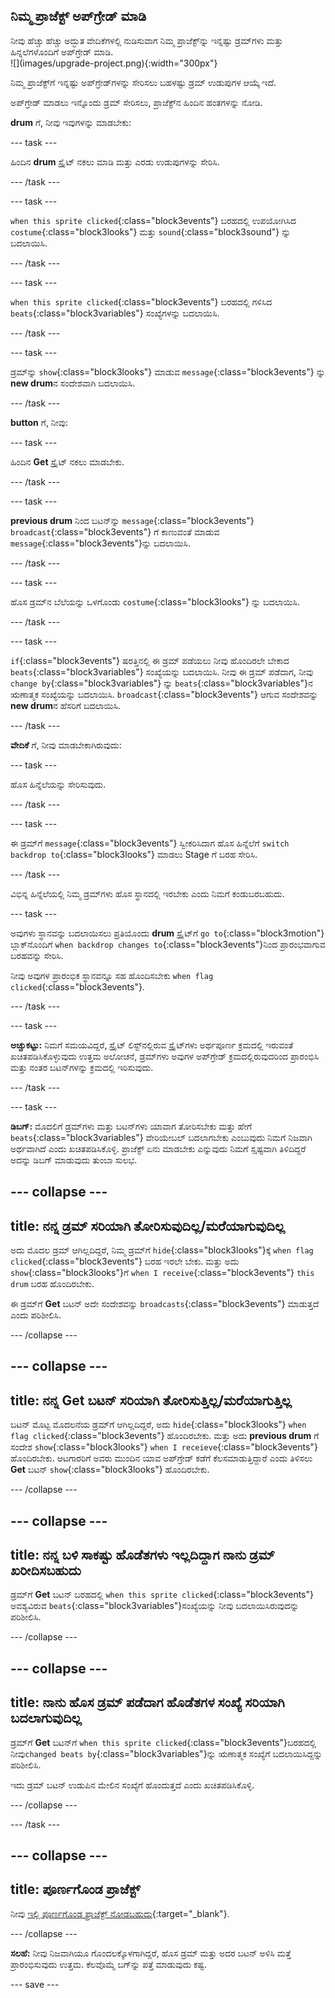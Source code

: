 ## ನಿಮ್ಮ ಪ್ರಾಜೆಕ್ಟ್‌ ಅಪ್‌ಗ್ರೇಡ್‌ ಮಾಡಿ

<div style="display: flex; flex-wrap: wrap">
<div style="flex-basis: 200px; flex-grow: 1; margin-right: 15px;">
ನೀವು ಹೆಚ್ಚು ಹೆಚ್ಚು ಅದ್ಭುತ ವೇದಿಕೆಗಳಲ್ಲಿ ನುಡಿಸುವಾಗ ನಿಮ್ಮ ಪ್ರಾಜೆಕ್ಟ್‌ನ್ನು ಇನ್ನಷ್ಟು ಡ್ರಮ್‌ಗಳು ಮತ್ತು ಹಿನ್ನಲೆಗಳೊಂದಿಗೆ ಅಪ್‌ಗ್ರೇಡ್‌ ಮಾಡಿ. 
</div>
<div>
![](images/upgrade-project.png){:width="300px"}
</div>
</div>

ನಿಮ್ಮ ಪ್ರಾಜೆಕ್ಟ್‌ಗೆ ಇನ್ನಷ್ಟು ಅಪ್‌ಗ್ರೇಡ್‌ಗಳನ್ನು ಸೇರಿಸಲು ಬಹಳಷ್ಟು ಡ್ರಮ್‌ ಉಡುಪುಗಳ ಆಯ್ಕೆ ಇದೆ.

ಅಪ್‌ಗ್ರೇಡ್‌ ಮಾಡಲು ಇನ್ನೊಂದು ಡ್ರಮ್‌ ಸೇರಿಸಲು, ಪ್ರಾಜೆಕ್ಟ್‌ನ ಹಿಂದಿನ ಹಂತಗಳನ್ನು ನೋಡಿ.

**drum** ಗೆ, ನೀವು ಇವುಗಳನ್ನು ಮಾಡಬೇಕು:

--- task ---

ಹಿಂದಿನ **drum** ಸ್ಪ್ರೈಟ್‌ ನಕಲು ಮಾಡಿ ಮತ್ತು ಎರಡು ಉಡುಪುಗಳನ್ನು ಸೇರಿಸಿ.

--- /task ---

--- task ---

`when this sprite clicked`{:class="block3events"} ಬರಹದಲ್ಲಿ ಉಪಯೋಗಿಸಿದ `costume`{:class="block3looks"} ಮತ್ತು `sound`{:class="block3sound"} ನ್ನು ಬದಲಾಯಿಸಿ.

--- /task ---

--- task ---

`when this sprite clicked`{:class="block3events"} ಬರಹದಲ್ಲಿ ಗಳಿಸಿದ `beats`{:class="block3variables"} ಸಂಖ್ಯೆಗಳನ್ನು ಬದಲಾಯಿಸಿ.

--- /task ---

--- task ---

ಡ್ರಮ್‌ನ್ನು `show`{:class="block3looks"} ಮಾಡುವ `message`{:class="block3events"} ನ್ನು **new drum**ನ ಸಂದೇಶವಾಗಿ ಬದಲಾಯಿಸಿ.

--- /task ---

**button** ಗೆ, ನೀವು:

--- task ---

ಹಿಂದಿನ **Get** ಸ್ಪ್ರೈಟ್‌ ನಕಲು ಮಾಡಬೇಕು.

--- /task ---

--- task ---

**previous drum** ನಿಂದ ಬಟನ್‌ನ್ನು `message`{:class="block3events"} `broadcast`{:class="block3events"} ಗೆ ಕಾಣುವಂತೆ ಮಾಡುವ `message`{:class="block3events"}ನ್ನು ಬದಲಾಯಿಸಿ.

--- /task ---

--- task ---

ಹೊಸ ಡ್ರಮ್‌ನ ಬೆಲೆಯನ್ನು ಒಳಗೊಂಡು `costume`{:class="block3looks"} ನ್ನು ಬದಲಾಯಿಸಿ.

--- /task ---

--- task ---

`if`{:class="block3events"} ಷರತ್ತಿನಲ್ಲಿ ಈ ಡ್ರಮ್‌ ಪಡೆಯಲು ನೀವು ಹೊಂದಿರಲೇ ಬೇಕಾದ `beats`{:class="block3variables"} ಸಂಖ್ಯೆಯನ್ನು ಬದಲಾಯಿಸಿ. ನೀವು ಈ ಡ್ರಮ್‌ ಪಡೆದಾಗ, ನೀವು `change by`{:class="block3variables"} ನ್ನು `beats`{:class="block3variables"}ನ ಋಣಾತ್ಮಕ ಸಂಖ್ಯೆಯನ್ನು ಬದಲಾಯಿಸಿ. `broadcast`{:class="block3events"} ಆಗುವ ಸಂದೇಶವನ್ನು **new drum**ನ ಹೆಸರಿಗೆ ಬದಲಾಯಿಸಿ.

--- /task ---

**ವೇದಿಕೆ** ಗೆ, ನೀವು ಮಾಡಬೇಕಾಗಿರುವುದು:

--- task ---

ಹೊಸ ಹಿನ್ನೆಲೆಯನ್ನು ಸೇರಿಸುವುದು.

--- /task ---

--- task ---

ಈ ಡ್ರಮ್‌ಗೆ `message`{:class="block3events"} ಸ್ವೀಕರಿಸಿದಾಗ ಹೊಸ ಹಿನ್ನೆಲೆಗೆ `switch backdrop to`{:class="block3looks"} ಮಾಡಲು Stage ಗೆ ಬರಹ ಸೇರಿಸಿ.

--- /task ---

ವಿಭಿನ್ನ ಹಿನ್ನೆಲೆಯಲ್ಲಿ ನಿಮ್ಮ ಡ್ರಮ್‌ಗಳು ಹೊಸ ಸ್ಥಾನದಲ್ಲಿ ಇರಬೇಕು ಎಂದು ನಿಮಗೆ ಕಂಡುಬರಬಹುದು.

--- task ---

ಅವುಗಳು ಸ್ಥಾನವನ್ನು ಬದಲಾಯಿಸಲು ಪ್ರತಿಯೊಂದು **drum** ಸ್ಪ್ರೈಟ್‌ಗೆ `go to`{:class="block3motion"} ಬ್ಲಾಕ್‌ನೊಂದಿಗೆ `when backdrop changes to`{:class="block3events"}ನಿಂದ ಪ್ರಾರಂಭವಾಗುವ ಬರಹವನ್ನು ಸೇರಿಸಿ.

ನೀವು ಅವುಗಳ ಪ್ರಾರಂಭಿಕ ಸ್ಥಾನವನ್ನೂ ಸಹ ಹೊಂದಿಸಬೇಕು `when flag clicked`{:class="block3events"}.

--- /task ---

--- task ---

**ಅಚ್ಚುಕಟ್ಟು:** ನಿಮಗೆ ಸಮಯವಿದ್ದರೆ, ಸ್ಪ್ರೈಟ್‌ ಲಿಸ್ಟ್‌ನಲ್ಲಿರುವ ಸ್ಪ್ರೈಟ್‌ಗಳು ಅರ್ಥಪೂರ್ಣ ಕ್ರಮದಲ್ಲಿ ಇರುವಂತೆ ಖಚಿತಪಡಿಸಿಕೊಳ್ಳುವುದು ಉತ್ತಮ ಅಲೋಚನೆ, ಡ್ರಮ್‌ಗಳು ಅವುಗಳ ಅಪ್‌ಗ್ರೇಡ್‌ ಕ್ರಮದಲ್ಲಿರುವುದರಿಂದ ಪ್ರಾರಂಭಿಸಿ ಮತ್ತು ನಂತರ ಬಟನ್‌ಗಳನ್ನು ಕ್ರಮದಲ್ಲಿ ಇರಿಸುವುದು.

--- /task ---

--- task ---

**ಡಿಬಗ್:** ಮೊದಲಿಗೆ ಡ್ರಮ್‌ಗಳು ಮತ್ತು ಬಟನ್‌ಗಳು ಯಾವಾಗ ತೋರಿಸಬೇಕು ಮತ್ತು ಹೇಗೆ `beats`{:class="block3variables"} ವೇರಿಯೇಬಲ್‌ ಬದಲಾಗಬೇಕು ಎಂಬುವುದು ನಿಮಗೆ ನಿಜವಾಗಿ ಅರ್ಥವಾಗಿದೆ ಎಂದು ಖಚಿತಪಡಿಸಿಕೊಳ್ಳಿ. ಪ್ರಾಜೆಕ್ಟ್‌ ಏನು ಮಾಡಬೇಕು ಎನ್ನುವುದು ನಿಮಗೆ ಸ್ಷಷ್ಟವಾಗಿ ತಿಳಿದಿದ್ದರೆ ಅದನ್ನು ಡಿಬಗ್‌ ಮಾಡುವುದು ತುಂಬಾ ಸುಲಭ.

--- collapse ---
---
title: ನನ್ನ ಡ್ರಮ್‌ ಸರಿಯಾಗಿ ತೋರಿಸುವುದಿಲ್ಲ/ಮರೆಯಾಗುವುದಿಲ್ಲ
---

ಅದು ಮೊದಲ ಡ್ರಮ್‌ ಆಗಿಲ್ಲದಿದ್ದರೆ, ನಿಮ್ಮ ಡ್ರಮ್‌ಗೆ `hide`{:class="block3looks"}ಕ್ಕೆ `when flag clicked`{:class="block3events"} ಬರಹ ಇರಲೇ ಬೇಕು. ಮತ್ತು ಅದು `show`{:class="block3looks"}ಗೆ `when I receive`{:class="block3events"} `this drum` ಬರಹ ಹೊಂದಿರಬೇಕು.

ಈ ಡ್ರಮ್‌ಗೆ **Get** ಬಟನ್‌ ಅದೇ ಸಂದೇಶವನ್ನು `broadcasts`{:class="block3events"} ಮಾಡುತ್ತದೆ ಎಂದು ಪರಿಶೀಲಿಸಿ.


--- /collapse ---

--- collapse ---
---
title: ನನ್ನ Get ಬಟನ್‌ ಸರಿಯಾಗಿ ತೋರಿಸುತ್ತಿಲ್ಲ/ಮರೆಯಾಗುತ್ತಿಲ್ಲ
---

ಬಟನ್‌ ಮೊಟ್ಟ ಮೊದಲನೆಯ ಡ್ರಮ್‌ಗೆ ಆಗಿಲ್ಲದಿದ್ದರೆ, ಅದು `hide`{:class="block3looks"} `when flag clicked`{:class="block3events"} ಹೊಂದಿರಬೇಕು. ಮತ್ತು ಅದು **previous drum** ಗೆ ಸಂದೇಶ `show`{:class="block3looks"} `when I receieve`{:class="block3events"} ಹೊಂದಿರಬೇಕು. ಆಟಗಾರರಿಗೆ ಅವರು ಮುಂದಿನ ಯಾವ ಅಪ್‌ಗ್ರೇಡ್‌ ಕಡೆಗೆ ಕೆಲಸಮಾಡುತ್ತಿದ್ದಾರೆ ಎಂದು ತಿಳಿಸಲು **Get** ಬಟನ್‌ `show`{:class="block3looks"} ಹೊಂದಿರಬೇಕು.

--- /collapse ---

--- collapse ---
---
title: ನನ್ನ ಬಳಿ ಸಾಕಷ್ಟು ಹೊಡೆತಗಳು ಇಲ್ಲದಿದ್ದಾಗ ನಾನು ಡ್ರಮ್ ಖರೀದಿಸಬಹುದು
---

ಡ್ರಮ್‌ಗೆ **Get** ಬಟನ್‌ ಬರಹದಲ್ಲಿ `when this sprite clicked`{:class="block3events"} ಅವಶ್ಯವಿರುವ `beats`{:class="block3variables"}ಸಂಖ್ಯೆಯನ್ನು ನೀವು ಬದಲಾಯಿಸಿರುವುದನ್ನು ಪರಿಶೀಲಿಸಿ.

--- /collapse ---

--- collapse ---
---
title: ನಾನು ಹೊಸ ಡ್ರಮ್‌ ಪಡೆದಾಗ ಹೊಡೆತಗಳ ಸಂಖ್ಯೆ ಸರಿಯಾಗಿ ಬದಲಾಗುವುದಿಲ್ಲ
---

ಡ್ರಮ್‌ಗೆ **Get** ಬಟನ್‌ಗೆ `when this sprite clicked`{:class="block3events"}ಬರಹದಲ್ಲಿ ನೀವು`changed beats by`{:class="block3variables"}ನ್ನು ಋಣಾತ್ಮಕ ಸಂಖ್ಯೆಗೆ ಬದಲಾಯಿಸಿದ್ದನ್ನು ಪರಿಶೀಲಿಸಿ.

ಇದು ಡ್ರಮ್‌ ಬಟನ್‌ ಉಡುಪಿನ ಮೇಲಿನ ಸಂಖ್ಯೆಗೆ ಹೊಂದುತ್ತದೆ ಎಂದು ಖಚಿತಪಡಿಸಿಕೊಳ್ಳಿ.

--- /collapse ---

--- /task ---

--- collapse ---
---
title: ಪೂರ್ಣಗೊಂಡ ಪ್ರಾಜೆಕ್ಟ್
---

ನೀವು [ಇಲ್ಲಿ ಪೂರ್ಣಗೊಂಡ ಪ್ರಾಜೆಕ್ಟ್ ನೋಡಬಹುದು](https://scratch.mit.edu/projects/660063023/){:target="_blank"}.

--- /collapse ---

**ಸಲಹೆ:** ನೀವು ನಿಜವಾಗಿಯೂ ಗೊಂದಲಕ್ಕೊಳಗಾಗಿದ್ದರೆ, ಹೊಸ ಡ್ರಮ್‌ ಮತ್ತು ಅದರ ಬಟನ್‌ ಅಳಿಸಿ ಮತ್ತೆ ಪ್ರಾರಂಭಿಸುವುದು ಉತ್ತಮ. ಕೆಲವೊಮ್ಮೆ ಬಗ್‌ನ್ನು ಪತ್ತೆ ಮಾಡುವುದು ಕಷ್ಟ.

--- save ---

